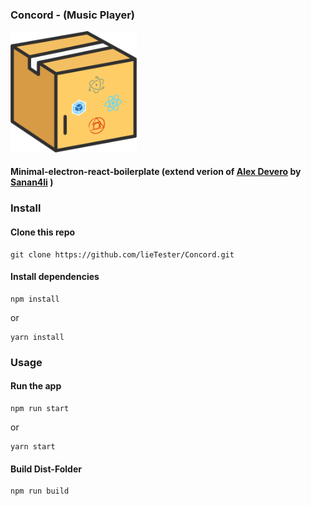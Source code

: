 ### Concord - (Music Player)
<img src="./assets/1659443114827.png" width="40%">

#### Minimal-electron-react-boilerplate (extend verion of [Alex Devero](https://github.com/alexdevero) by [Sanan4li](https://github.com/Sanan4li) )

### Install

#### Clone this repo

```
git clone https://github.com/lieTester/Concord.git
```

#### Install dependencies

```
npm install
```

or

```
yarn install
```

### Usage

#### Run the app

```
npm run start
```

or

```
yarn start
```

#### Build Dist-Folder

```
npm run build

```
